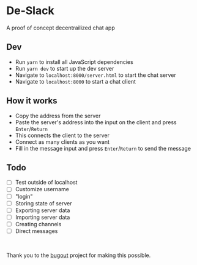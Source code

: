 # De-Slack

A proof of concept decentrailized chat app

## Dev

- Run `yarn` to install all JavaScript dependencies
- Run `yarn dev` to start up the dev server
- Navigate to `localhost:8000/server.html` to start the chat server
- Navigate to `localhost:8000` to start a chat client


## How it works

- Copy the address from the server
- Paste the server's address into the input on the client and press `Enter`/`Return`
- This connects the client to the server
- Connect as many clients as you want
- Fill in the message input and press `Enter`/`Return` to send the message

## Todo

- [ ] Test outside of localhost
- [ ] Customize username
- [ ] "login"
- [ ] Storing state of server
- [ ] Exporting server data
- [ ] Importing server data
- [ ] Creating channels
- [ ] Direct messages

<br />

Thank you to the [bugout](https://github.com/chr15m/bugout) project for making this possible.